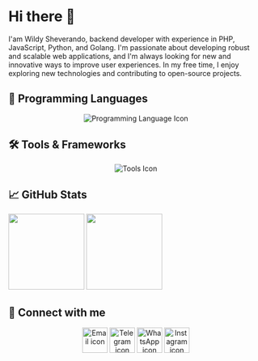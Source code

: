 # Hi there 👋
I'am Wildy Sheverando, backend developer with experience in PHP, JavaScript, Python, and Golang. I'm passionate about developing robust and scalable web applications, and I'm always looking for new and innovative ways to improve user experiences. In my free time, I enjoy exploring new technologies and contributing to open-source projects.

## 🚀 Programming Languages
<div align="center">
  <img src="https://raw.githubusercontent.com/wildy8283/wildy8283/main/programming-language.png" alt="Programming Language Icon"/>
</div>

## 🛠️ Tools & Frameworks
<div align="center">
  <img src="https://raw.githubusercontent.com/wildy8283/wildy8283/main/tools-framework.png" alt="Tools Icon"/>
</div>

## 📈 GitHub Stats
<div>
  <img src="https://github-readme-stats.vercel.app/api?username=wildy8283&show_icons=true&theme=tokyonight" height="150px" weight="380px">
  <img src="https://github-readme-stats.vercel.app/api/top-langs/?username=wildy8283&exclude_repo=KNN-Image-Classification&show_icons=true&theme=tokyonight&layout=compact&langs_count=20" height="150px" weight="380px">
</div>
  
## 🔗 Connect with me
<div align="center">
  <a href="mailto:admin@wildy.my.id"><img src="https://img.icons8.com/color/96/000000/gmail.png" alt="Email icon" width="50"/></a>
  <a href="https://t.me/wildy8283"><img src="https://img.icons8.com/color/96/000000/telegram-app--v1.png" alt="Telegram icon" width="50"/></a>
  <a href="https://wa.me/6281219577470"><img src="https://img.icons8.com/color/96/000000/whatsapp--v1.png" alt="WhatsApp icon" width="50"/></a>
  <a href="https://instagram.com/wildy8283"><img src="https://img.icons8.com/color/96/000000/instagram-new--v2.png" alt="Instagram icon" width="50"/></a>
</div>

